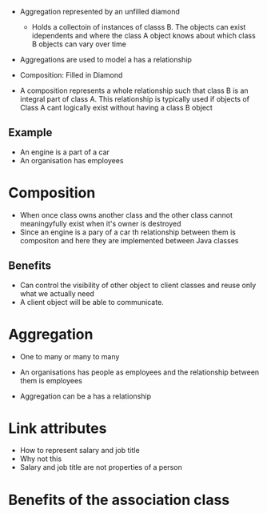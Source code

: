 - Aggregation represented by an unfilled diamond
	- Holds a collectoin of instances of classs B. The objects can exist idependents and where the class A object knows about which class B objects can vary over time
- Aggregations are used to model a has a relationship
- Composition: Filled in Diamond

- A composition represents a whole relationship such that class B is an integral part of class A. This relationship is typically used if objects of Class A cant logically exist without having a class B object
## Example
- An engine is a part of a car 
- An organisation has employees

# Composition

- When once class owns another class and the other class cannot meaningyfully exist when it's owner is destroyed
- Since an engine is a pary of a car th relationship between them is compositon and here they are implemented between Java classes
## Benefits
- Can control the visibility of other object to client classes and reuse only what we actually need
- A client object will be able to communicate.
# Aggregation

- One to many or many to  many
- An organisations has people as employees and the relationship between them is employees

- Aggregation can be a has a relationship


# Link attributes

- How to represent salary and job title
- Why not this 
- Salary and job title are not properties of a person

# Benefits of the association class